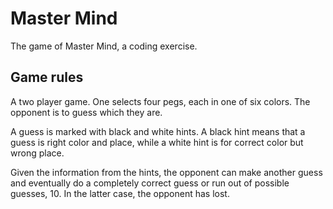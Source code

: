 # Master Mind

The game of Master Mind, a coding exercise.

## Game rules

A two player game. One selects four pegs, each in one of six colors. The opponent is to guess which they are.

A guess is marked with black and white hints. A black hint means that a guess is right color and place, while
a white hint is for correct color but wrong place.

Given the information from the hints, the opponent can make another guess and eventually do a completely correct 
guess or run out of possible guesses, 10. In the latter case, the opponent has lost.
